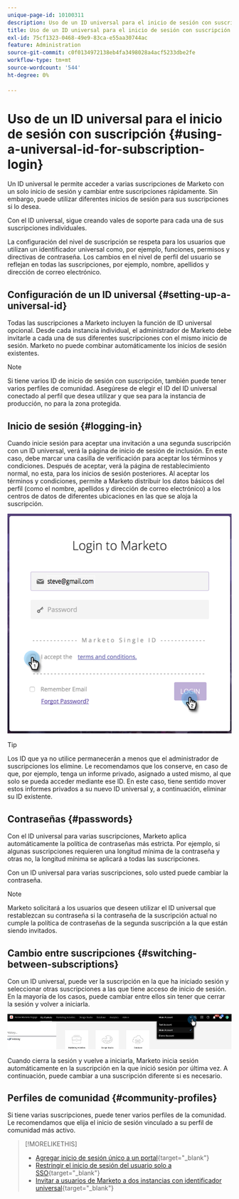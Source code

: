 ```yaml
---
unique-page-id: 10100311
description: Uso de un ID universal para el inicio de sesión con suscripción - Documentos de Marketo - Documentación del producto
title: Uso de un ID universal para el inicio de sesión con suscripción
exl-id: 75cf1323-0468-49e9-83ca-e55aa30744ac
feature: Administration
source-git-commit: c0f0134972138eb4fa3498028a4acf5233dbe2fe
workflow-type: tm+mt
source-wordcount: '544'
ht-degree: 0%

---
```


# Uso de un ID universal para el inicio de sesión con suscripción {#using-a-universal-id-for-subscription-login}

Un ID universal le permite acceder a varias suscripciones de Marketo con un solo inicio de sesión y cambiar entre suscripciones rápidamente. Sin embargo, puede utilizar diferentes inicios de sesión para sus suscripciones si lo desea.

Con el ID universal, sigue creando vales de soporte para cada una de sus suscripciones individuales.

La configuración del nivel de suscripción se respeta para los usuarios que utilizan un identificador universal como, por ejemplo, funciones, permisos y directivas de contraseña. Los cambios en el nivel de perfil del usuario se reflejan en todas las suscripciones, por ejemplo, nombre, apellidos y dirección de correo electrónico.

## Configuración de un ID universal {#setting-up-a-universal-id}

Todas las suscripciones a Marketo incluyen la función de ID universal opcional. Desde cada instancia individual, el administrador de Marketo debe invitarle a cada una de sus diferentes suscripciones con el mismo inicio de sesión. Marketo no puede combinar automáticamente los inicios de sesión existentes.

>[!NOTE]
>
>Si tiene varios ID de inicio de sesión con suscripción, también puede tener varios perfiles de comunidad. Asegúrese de elegir el ID del ID universal conectado al perfil que desea utilizar y que sea para la instancia de producción, no para la zona protegida.

## Inicio de sesión {#logging-in}

Cuando inicie sesión para aceptar una invitación a una segunda suscripción con un ID universal, verá la página de inicio de sesión de inclusión. En este caso, debe marcar una casilla de verificación para aceptar los términos y condiciones. Después de aceptar, verá la página de restablecimiento normal, no esta, para los inicios de sesión posteriores. Al aceptar los términos y condiciones, permite a Marketo distribuir los datos básicos del perfil (como el nombre, apellidos y dirección de correo electrónico) a los centros de datos de diferentes ubicaciones en las que se aloja la suscripción.

![](assets/using-a-universal-id-for-subscription-login-1.png)

>[!TIP]
>
>Los ID que ya no utilice permanecerán a menos que el administrador de suscripciones los elimine. Le recomendamos que los conserve, en caso de que, por ejemplo, tenga un informe privado, asignado a usted mismo, al que solo se pueda acceder mediante ese ID. En este caso, tiene sentido mover estos informes privados a su nuevo ID universal y, a continuación, eliminar su ID existente.

## Contraseñas {#passwords}

Con el ID universal para varias suscripciones, Marketo aplica automáticamente la política de contraseñas más estricta. Por ejemplo, si algunas suscripciones requieren una longitud mínima de la contraseña y otras no, la longitud mínima se aplicará a todas las suscripciones.

Con un ID universal para varias suscripciones, solo usted puede cambiar la contraseña.

>[!NOTE]
>
>Marketo solicitará a los usuarios que deseen utilizar el ID universal que restablezcan su contraseña si la contraseña de la suscripción actual no cumple la política de contraseñas de la segunda suscripción a la que están siendo invitados.

## Cambio entre suscripciones {#switching-between-subscriptions}

Con un ID universal, puede ver la suscripción en la que ha iniciado sesión y seleccionar otras suscripciones a las que tiene acceso de inicio de sesión. En la mayoría de los casos, puede cambiar entre ellos sin tener que cerrar la sesión y volver a iniciarla.

![](assets/using-a-universal-id-for-subscription-login-2.png)

Cuando cierra la sesión y vuelve a iniciarla, Marketo inicia sesión automáticamente en la suscripción en la que inició sesión por última vez. A continuación, puede cambiar a una suscripción diferente si es necesario.

## Perfiles de comunidad {#community-profiles}

Si tiene varias suscripciones, puede tener varios perfiles de la comunidad. Le recomendamos que elija el inicio de sesión vinculado a su perfil de comunidad más activo.

>[!MORELIKETHIS]
>
>* [Agregar inicio de sesión único a un portal](/help/marketo/product-docs/administration/additional-integrations/add-single-sign-on-to-a-portal.md){target="_blank"}
>* [Restringir el inicio de sesión del usuario solo a SSO](/help/marketo/product-docs/administration/additional-integrations/restrict-user-login-to-sso-only.md){target="_blank"}
>* [Invitar a usuarios de Marketo a dos instancias con identificador universal](https://nation.marketo.com/t5/Knowledgebase/Inviting-Marketo-Users-to-Two-Instances-with-Universal-ID-UID/ta-p/251122){target="_blank"}
